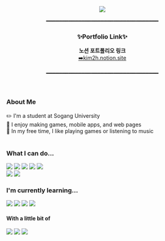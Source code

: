 <p align="center">
  <img src="https://capsule-render.vercel.app/api?type=venom&color=auto&height=250&section=header&text=Welcome!&fontSize=90&desc=I'm%20Kim%20Yi-Hyeon&descSize=45&descAlign=50&descAlignY=65&padding=40">
</p>
<div align="center">
━━━━━━━━━━━━━━━━━━━━━━━━━━━━━━━━━━━
</div>
<div align="center">
<h3>✨Portfolio Link✨</h3>
<strong>노션 포트폴리오 링크</strong><br/>
<a href="https://kim2h.notion.site/a1b53d99818e4886afcd1cb05dbb723d?pvs=4">➡️kim2h.notion.site</a>
</div>
<br/>
<div align="center">
━━━━━━━━━━━━━━━━━━━━━━━━━━━━━━━━━━━
</div>

<br/>
<br/>

### About Me
✏️ I'm a student at Sogang University<br/>
🔭 I enjoy making games, mobile apps, and web pages<br/>
🎸 In my free time, I like playing games or listening to music<br/><br/>
### What I can do...
<img src="https://img.shields.io/badge/c-%23A8B9CC.svg?&style=flat&logo=c&logoColor=black"/> <img src="https://img.shields.io/badge/c%2B%2B-%2300599C.svg?&style=flat&logo=c%2B%2B&logoColor=white"/> <img src="https://img.shields.io/badge/c%20sharp-5A29E4?style=flat&logo=c%20sharp&logoColor=white"/> <img src="https://img.shields.io/badge/unity-%23000000.svg?&style=flat&logo=unity&logoColor=white"/> <img src="https://img.shields.io/badge/oculus-%231C1E20.svg?&style=flat&logo=oculus&logoColor=white" /><br/>
<img src="https://img.shields.io/badge/python-%233776AB.svg?&style=flat&logo=python&logoColor=white" /> <img src="https://img.shields.io/badge/java-%23007396.svg?&style=flat&logo=java&logoColor=white"/>  <br/> 

### I'm currently learning...
</a><img src="https://img.shields.io/badge/html5-%23E34F26.svg?&style=flat&logo=html5&logoColor=white" /> <img src="https://img.shields.io/badge/css3-%231572B6.svg?&style=flat&logo=css3&logoColor=white" /> <img src="https://img.shields.io/badge/javascript-%23F7DF1E.svg?&style=flat&logo=javascript&logoColor=black"/> <img src="https://img.shields.io/badge/flutter-%2302569B.svg?&style=flat&logo=flutter&logoColor=white" />
<br/>

#### With a little bit of
</a> <img src="https://img.shields.io/badge/blender-%23F5792A.svg?&style=flat&logo=blender&logoColor=white"/> <img src="https://img.shields.io/badge/adobe%20photoshop-%2331A8FF.svg?&style=flat&logo=adobe%20photoshop&logoColor=white"/> <img src="https://img.shields.io/badge/max-%23525252.svg?&style=flat&logo=max&logoColor=white" />
